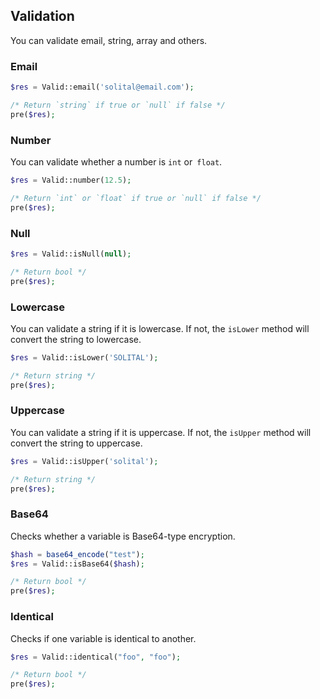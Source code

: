 ## Validation

You can validate email, string, array and others.

### Email

```php
$res = Valid::email('solital@email.com');

/* Return `string` if true or `null` if false */
pre($res);
```

### Number

You can validate whether a number is `int` or` float`. 

```php
$res = Valid::number(12.5);

/* Return `int` or `float` if true or `null` if false */
pre($res);
```

### Null

```php
$res = Valid::isNull(null);

/* Return bool */
pre($res);
```

### Lowercase

You can validate a string if it is lowercase. If not, the `isLower` method will 
convert the string to lowercase. 

```php
$res = Valid::isLower('SOLITAL');

/* Return string */
pre($res);
```

### Uppercase

You can validate a string if it is uppercase. If not, the `isUpper` method will 
convert the string to uppercase. 

```php
$res = Valid::isUpper('solital');

/* Return string */
pre($res);
```

### Base64

Checks whether a variable is Base64-type encryption.

```php
$hash = base64_encode("test");
$res = Valid::isBase64($hash);

/* Return bool */
pre($res);
```

### Identical 

Checks if one variable is identical to another.

```php
$res = Valid::identical("foo", "foo");

/* Return bool */
pre($res);
```